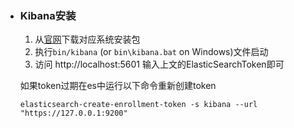 - ### Kibana安装
    
  	1. 从[官网](https://www.elastic.co/cn/downloads/kibana)下载对应系统安装包
  	2. 执行`bin/kibana` (or `bin\kibana.bat` on Windows)文件启动
  	3. 访问 http://localhost:5601 输入上文的ElasticSearchToken即可
  
   如果token过期在es中运行以下命令重新创建token
   ``` ssh
   elasticsearch-create-enrollment-token -s kibana --url "https://127.0.0.1:9200"
   ```